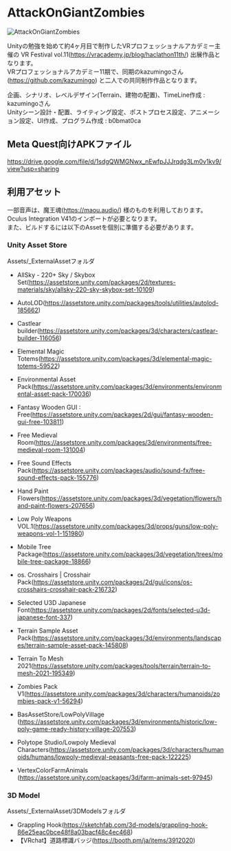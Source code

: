 # AttackOnGiantZombies
![AttackOnGiantZombies](https://user-images.githubusercontent.com/103320037/210520981-ce4b06d9-7af1-45db-8243-1dc5b4537771.jpg)

Unityの勉強を始めて約4ヶ月目で制作したVRプロフェッショナルアカデミー主催の VR Festival vol.11(https://vracademy.jp/blog/haclathon11th/) 出展作品となります。<br />
VRプロフェッショナルアカデミー11期で、同期のkazumingoさん(https://github.com/kazumingo) と二人での共同制作作品となります。

企画、シナリオ、レベルデザイン(Terrain、建物の配置)、TimeLine作成 : kazumingoさん<br />
Unityシーン設計・配置、ライティング設定、ポストプロセス設定、アニメーション設定、UI作成、プログラム作成 : b0bmat0ca

## Meta Quest向けAPKファイル
https://drive.google.com/file/d/1sdgQWMGNwx_nEwfpJJJrqdg3Lm0v1kv9/view?usp=sharing

## 利用アセット
一部音声は、魔王魂(https://maou.audio/) 様のものを利用しております。<br /> 
Oculus Integration V41のインポートが必要となります。<br />
また、ビルドするには以下のAssetを個別に準備する必要があります。

### Unity Asset Store
Assets/_ExternalAssetフォルダ
* AllSky - 220+ Sky / Skybox Set(https://assetstore.unity.com/packages/2d/textures-materials/sky/allsky-220-sky-skybox-set-10109)
* AutoLOD(https://assetstore.unity.com/packages/tools/utilities/autolod-185662)
* Castlear builder(https://assetstore.unity.com/packages/3d/characters/castlear-builder-116056)
* Elemental Magic Totems(https://assetstore.unity.com/packages/3d/elemental-magic-totems-59522)
* Environmental Asset Pack(https://assetstore.unity.com/packages/3d/environments/environmental-asset-pack-170036)
* Fantasy Wooden GUI : Free(https://assetstore.unity.com/packages/2d/gui/fantasy-wooden-gui-free-103811)
* Free Medieval Room(https://assetstore.unity.com/packages/3d/environments/free-medieval-room-131004)
* Free Sound Effects Pack(https://assetstore.unity.com/packages/audio/sound-fx/free-sound-effects-pack-155776)
* Hand Paint Flowers(https://assetstore.unity.com/packages/3d/vegetation/flowers/hand-paint-flowers-207656)
* Low Poly Weapons VOL.1(https://assetstore.unity.com/packages/3d/props/guns/low-poly-weapons-vol-1-151980)
* Mobile Tree Package(https://assetstore.unity.com/packages/3d/vegetation/trees/mobile-tree-package-18866)
* os. Crosshairs | Crosshair Pack(https://assetstore.unity.com/packages/2d/gui/icons/os-crosshairs-crosshair-pack-216732)
* Selected U3D Japanese Font(https://assetstore.unity.com/packages/2d/fonts/selected-u3d-japanese-font-337)
* Terrain Sample Asset Pack(https://assetstore.unity.com/packages/3d/environments/landscapes/terrain-sample-asset-pack-145808)
* Terrain To Mesh 2021(https://assetstore.unity.com/packages/tools/terrain/terrain-to-mesh-2021-195349)
* Zombies Pack V1(https://assetstore.unity.com/packages/3d/characters/humanoids/zombies-pack-v1-56294)


* BasAssetStore/LowPolyVillage (https://assetstore.unity.com/packages/3d/environments/historic/low-poly-game-ready-history-village-207553)
* Polytope Studio/Lowpoly Medieval Characters(https://assetstore.unity.com/packages/3d/characters/humanoids/humans/lowpoly-medieval-peasants-free-pack-122225)
* VertexColorFarmAnimals (https://assetstore.unity.com/packages/3d/farm-animals-set-97945)

### 3D Model
Assets/_ExternalAsset/3DModelsフォルダ
* Grappling Hook(https://sketchfab.com/3d-models/grappling-hook-86e25eac0bce48f8a03bacf48c4ec468)
* 【VRchat】道路標識バッジ(https://booth.pm/ja/items/3912020)
